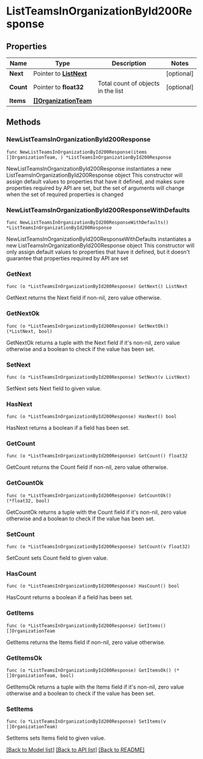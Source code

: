 # ListTeamsInOrganizationById200Response

## Properties

Name | Type | Description | Notes
------------ | ------------- | ------------- | -------------
**Next** | Pointer to [**ListNext**](ListNext.md) |  | [optional] 
**Count** | Pointer to **float32** | Total count of objects in the list | [optional] 
**Items** | [**[]OrganizationTeam**](OrganizationTeam.md) |  | 

## Methods

### NewListTeamsInOrganizationById200Response

`func NewListTeamsInOrganizationById200Response(items []OrganizationTeam, ) *ListTeamsInOrganizationById200Response`

NewListTeamsInOrganizationById200Response instantiates a new ListTeamsInOrganizationById200Response object
This constructor will assign default values to properties that have it defined,
and makes sure properties required by API are set, but the set of arguments
will change when the set of required properties is changed

### NewListTeamsInOrganizationById200ResponseWithDefaults

`func NewListTeamsInOrganizationById200ResponseWithDefaults() *ListTeamsInOrganizationById200Response`

NewListTeamsInOrganizationById200ResponseWithDefaults instantiates a new ListTeamsInOrganizationById200Response object
This constructor will only assign default values to properties that have it defined,
but it doesn't guarantee that properties required by API are set

### GetNext

`func (o *ListTeamsInOrganizationById200Response) GetNext() ListNext`

GetNext returns the Next field if non-nil, zero value otherwise.

### GetNextOk

`func (o *ListTeamsInOrganizationById200Response) GetNextOk() (*ListNext, bool)`

GetNextOk returns a tuple with the Next field if it's non-nil, zero value otherwise
and a boolean to check if the value has been set.

### SetNext

`func (o *ListTeamsInOrganizationById200Response) SetNext(v ListNext)`

SetNext sets Next field to given value.

### HasNext

`func (o *ListTeamsInOrganizationById200Response) HasNext() bool`

HasNext returns a boolean if a field has been set.

### GetCount

`func (o *ListTeamsInOrganizationById200Response) GetCount() float32`

GetCount returns the Count field if non-nil, zero value otherwise.

### GetCountOk

`func (o *ListTeamsInOrganizationById200Response) GetCountOk() (*float32, bool)`

GetCountOk returns a tuple with the Count field if it's non-nil, zero value otherwise
and a boolean to check if the value has been set.

### SetCount

`func (o *ListTeamsInOrganizationById200Response) SetCount(v float32)`

SetCount sets Count field to given value.

### HasCount

`func (o *ListTeamsInOrganizationById200Response) HasCount() bool`

HasCount returns a boolean if a field has been set.

### GetItems

`func (o *ListTeamsInOrganizationById200Response) GetItems() []OrganizationTeam`

GetItems returns the Items field if non-nil, zero value otherwise.

### GetItemsOk

`func (o *ListTeamsInOrganizationById200Response) GetItemsOk() (*[]OrganizationTeam, bool)`

GetItemsOk returns a tuple with the Items field if it's non-nil, zero value otherwise
and a boolean to check if the value has been set.

### SetItems

`func (o *ListTeamsInOrganizationById200Response) SetItems(v []OrganizationTeam)`

SetItems sets Items field to given value.



[[Back to Model list]](../README.md#documentation-for-models) [[Back to API list]](../README.md#documentation-for-api-endpoints) [[Back to README]](../README.md)


